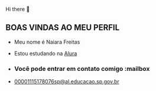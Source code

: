 Hi there 👋
  ## BOAS VINDAS AO MEU PERFIL 
  - Meu nome é Naiara Freitas
  - Estou estudando na [Alura](https://www.alura.com.br)

  - ### Você pode entrar em contato comigo :mailbox

- 00001115178076sp@al.educacao.sp.gov.br

<!--
**naifreitas/naifreitas** is a ✨ _special_ ✨ repository because its `README.md` (this file) appears on your GitHub profile.

Here are some ideas to get you started:

- 🔭 I’m currently working on ...
- 🌱 I’m currently learning ...
- 👯 I’m looking to collaborate on ...
- 🤔 I’m looking for help with ...
- 💬 Ask me about ...
- 📫 How to reach me: ...
- 😄 Pronouns: ...
- ⚡ Fun fact: ...
-->
